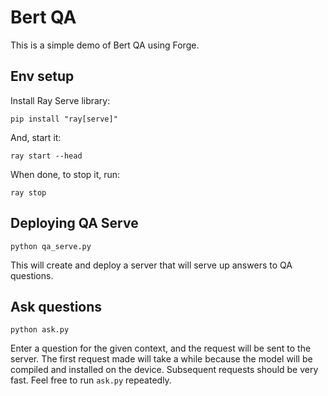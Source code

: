 # Bert QA

This is a simple demo of Bert QA using Forge.

## Env setup

Install Ray Serve library:

```
pip install "ray[serve]"
```

And, start it:

```
ray start --head
```

When done, to stop it, run:

```
ray stop
```

## Deploying QA Serve

```
python qa_serve.py
```

This will create and deploy a server that will serve up answers to QA questions.


## Ask questions

```
python ask.py
```

Enter a question for the given context, and the request will be sent to the server. The first request made will take a while because
the model will be compiled and installed on the device. Subsequent requests should be very fast. Feel free to run `ask.py` repeatedly.


